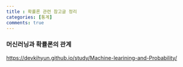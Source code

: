 ```yaml
---
title : 확률론 관련 참고글 정리
categories: [통계]
comments: true
---
```


### 머신러닝과 확률론의 관계

https://devkihyun.github.io/study/Machine-learining-and-Probability/